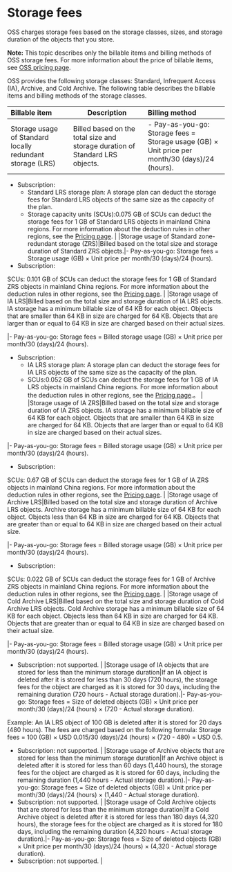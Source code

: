# Storage fees

OSS charges storage fees based on the storage classes, sizes, and storage duration of the objects that you store.

**Note:** This topic describes only the billable items and billing methods of OSS storage fees. For more information about the price of billable items, see [OSS pricing page](https://www.alibabacloud.com/product/oss/pricing).

OSS provides the following storage classes: Standard, Infrequent Access \(IA\), Archive, and Cold Archive. The following table describes the billable items and billing methods of the storage classes.

|Billable item|Description|Billing method|
|:------------|-----------|:-------------|
|Storage usage of Standard locally redundant storage \(LRS\)|Billed based on the total size and storage duration of Standard LRS objects.|-   Pay-as-you-go: Storage fees = Storage usage \(GB\) × Unit price per month/30 \(days\)/24 \(hours\).
-   Subscription:
    -   Standard LRS storage plan: A storage plan can deduct the storage fees for Standard LRS objects of the same size as the capacity of the plan.
    -   Storage capacity units \(SCUs\):0.075 GB of SCUs can deduct the storage fees for 1 GB of Standard LRS objects in mainland China regions. For more information about the deduction rules in other regions, see the [Pricing page](https://www.alibabacloud.com/zh/product/ecs). |
|Storage usage of Standard zone-redundant storage \(ZRS\)|Billed based on the total size and storage duration of Standard ZRS objects.|-   Pay-as-you-go: Storage fees = Storage usage \(GB\) × Unit price per month/30 \(days\)/24 \(hours\).
-   Subscription:

SCUs: 0.101 GB of SCUs can deduct the storage fees for 1 GB of Standard ZRS objects in mainland China regions. For more information about the deduction rules in other regions, see the [Pricing page](https://www.alibabacloud.com/zh/product/ecs). |
|Storage usage of IA LRS|Billed based on the total size and storage duration of IA LRS objects. IA storage has a minimum billable size of 64 KB for each object. Objects that are smaller than 64 KB in size are charged for 64 KB. Objects that are larger than or equal to 64 KB in size are charged based on their actual sizes.

|-   Pay-as-you-go: Storage fees = Billed storage usage \(GB\) × Unit price per month/30 \(days\)/24 \(hours\).
-   Subscription:
    -   IA LRS storage plan: A storage plan can deduct the storage fees for IA LRS objects of the same size as the capacity of the plan.
    -   SCUs:0.052 GB of SCUs can deduct the storage fees for 1 GB of IA LRS objects in mainland China regions. For more information about the deduction rules in other regions, see the [Pricing page](https://www.alibabacloud.com/zh/product/ecs).。 |
|Storage usage of IA ZRS|Billed based on the total size and storage duration of IA ZRS objects. IA storage has a minimum billable size of 64 KB for each object. Objects that are smaller than 64 KB in size are charged for 64 KB. Objects that are larger than or equal to 64 KB in size are charged based on their actual sizes.

|-   Pay-as-you-go: Storage fees = Billed storage usage \(GB\) × Unit price per month/30 \(days\)/24 \(hours\).
-   Subscription:

SCUs: 0.67 GB of SCUs can deduct the storage fees for 1 GB of IA ZRS objects in mainland China regions. For more information about the deduction rules in other regions, see the [Pricing page](https://www.alibabacloud.com/zh/product/ecs). |
|Storage usage of Archive LRS|Billed based on the total size and storage duration of Archive LRS objects. Archive storage has a minimum billable size of 64 KB for each object. Objects less than 64 KB in size are charged for 64 KB. Objects that are greater than or equal to 64 KB in size are charged based on their actual size.

|-   Pay-as-you-go: Storage fees = Billed storage usage \(GB\) × Unit price per month/30 \(days\)/24 \(hours\).
-   Subscription:

SCUs: 0.022 GB of SCUs can deduct the storage fees for 1 GB of Archive ZRS objects in mainland China regions. For more information about the deduction rules in other regions, see the [Pricing page](https://www.alibabacloud.com/zh/product/ecs). |
|Storage usage of Cold Archive LRS|Billed based on the total size and storage duration of Cold Archive LRS objects. Cold Archive storage has a minimum billable size of 64 KB for each object. Objects less than 64 KB in size are charged for 64 KB. Objects that are greater than or equal to 64 KB in size are charged based on their actual size.

|-   Pay-as-you-go: Storage fees = Billed storage usage \(GB\) × Unit price per month/30 \(days\)/24 \(hours\).
-   Subscription: not supported. |
|Storage usage of IA objects that are stored for less than the minimum storage duration|If an IA object is deleted after it is stored for less than 30 days \(720 hours\), the storage fees for the object are charged as it is stored for 30 days, including the remaining duration \(720 hours - Actual storage duration\).|-   Pay-as-you-go: Storage fees = Size of deleted objects \(GB\) × Unit price per month/30 \(days\)/24 \(hours\) × \(720 - Actual storage duration\).

Example: An IA LRS object of 100 GB is deleted after it is stored for 20 days \(480 hours\). The fees are charged based on the following formula: Storage fees = 100 \(GB\) × USD 0.015/30 \(days\)/24 \(hours\) × \(720 - 480\) = USD 0.5.

-   Subscription: not supported. |
|Storage usage of Archive objects that are stored for less than the minimum storage duration|If an Archive object is deleted after it is stored for less than 60 days \(1,440 hours\), the storage fees for the object are charged as it is stored for 60 days, including the remaining duration \(1,440 hours - Actual storage duration\).|-   Pay-as-you-go: Storage fees = Size of deleted objects \(GB\) × Unit price per month/30 \(days\)/24 \(hours\) × \(1,440 - Actual storage duration\).
-   Subscription: not supported. |
|Storage usage of Cold Archive objects that are stored for less than the minimum storage duration|If a Cold Archive object is deleted after it is stored for less than 180 days \(4,320 hours\), the storage fees for the object are charged as it is stored for 180 days, including the remaining duration \(4,320 hours - Actual storage duration\).|-   Pay-as-you-go: Storage fees = Size of deleted objects \(GB\) × Unit price per month/30 \(days\)/24 \(hours\) × \(4,320 - Actual storage duration\).
-   Subscription: not supported. |

